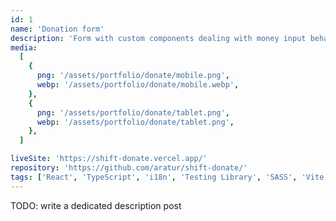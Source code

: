 ```yaml
---
id: 1
name: 'Donation form'
description: 'Form with custom components dealing with money input behavior and dates manipulation. Responsive and based on a Figma design. For internationalization React i18next framework was used in this project.'
media:
  [
    {
      png: '/assets/portfolio/donate/mobile.png',
      webp: '/assets/portfolio/donate/mobile.webp',
    },
    {
      png: '/assets/portfolio/donate/tablet.png',
      webp: '/assets/portfolio/donate/tablet.png',
    },
  ]

liveSite: 'https://shift-donate.vercel.app/'
repository: 'https://github.com/aratur/shift-donate/'
tags: ['React', 'TypeScript', 'i18n', 'Testing Library', 'SASS', 'Vite']
---
```


TODO: write a dedicated description post
